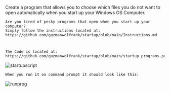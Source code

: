 Create a program that allows you to choose which files you do not want to open automatically when you start up your Windows OS Computer.


    Are you tired of pesky programs that open when you start up your computer? 
    Simply follow the instructions located at:  https://github.com/guzmanwolfrank/startup/blob/main/Instructions.md


#

    The Code is located at: https://github.com/guzmanwolfrank/startup/blob/main/startup_programs.py
   ![startupscript](https://user-images.githubusercontent.com/29739578/229172981-32b4bfd5-ddf4-4bdf-bfb0-e176160444a4.jpg)



    When you run it on command prompt it should look like this: 
   ![runprog](https://user-images.githubusercontent.com/29739578/229173025-95577ed1-678b-4e2f-9af2-c102852be1d1.jpg)
